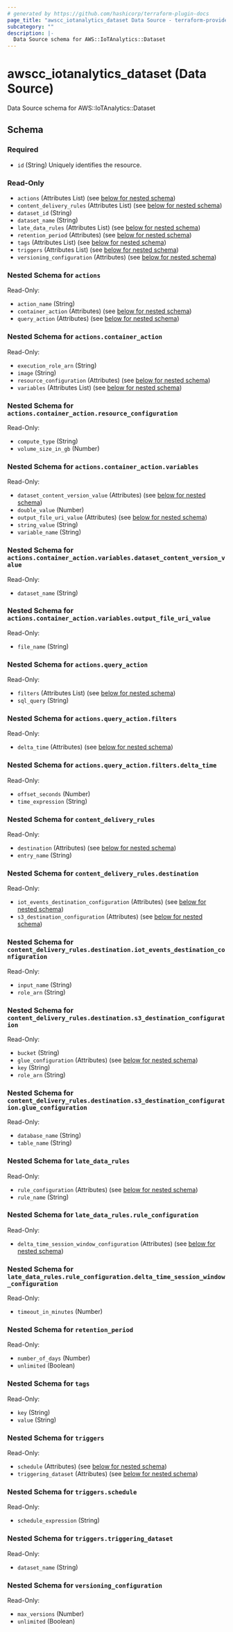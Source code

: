 ```yaml
---
# generated by https://github.com/hashicorp/terraform-plugin-docs
page_title: "awscc_iotanalytics_dataset Data Source - terraform-provider-awscc"
subcategory: ""
description: |-
  Data Source schema for AWS::IoTAnalytics::Dataset
---
```


# awscc_iotanalytics_dataset (Data Source)

Data Source schema for AWS::IoTAnalytics::Dataset



<!-- schema generated by tfplugindocs -->
## Schema

### Required

- `id` (String) Uniquely identifies the resource.

### Read-Only

- `actions` (Attributes List) (see [below for nested schema](#nestedatt--actions))
- `content_delivery_rules` (Attributes List) (see [below for nested schema](#nestedatt--content_delivery_rules))
- `dataset_id` (String)
- `dataset_name` (String)
- `late_data_rules` (Attributes List) (see [below for nested schema](#nestedatt--late_data_rules))
- `retention_period` (Attributes) (see [below for nested schema](#nestedatt--retention_period))
- `tags` (Attributes List) (see [below for nested schema](#nestedatt--tags))
- `triggers` (Attributes List) (see [below for nested schema](#nestedatt--triggers))
- `versioning_configuration` (Attributes) (see [below for nested schema](#nestedatt--versioning_configuration))

<a id="nestedatt--actions"></a>
### Nested Schema for `actions`

Read-Only:

- `action_name` (String)
- `container_action` (Attributes) (see [below for nested schema](#nestedatt--actions--container_action))
- `query_action` (Attributes) (see [below for nested schema](#nestedatt--actions--query_action))

<a id="nestedatt--actions--container_action"></a>
### Nested Schema for `actions.container_action`

Read-Only:

- `execution_role_arn` (String)
- `image` (String)
- `resource_configuration` (Attributes) (see [below for nested schema](#nestedatt--actions--container_action--resource_configuration))
- `variables` (Attributes List) (see [below for nested schema](#nestedatt--actions--container_action--variables))

<a id="nestedatt--actions--container_action--resource_configuration"></a>
### Nested Schema for `actions.container_action.resource_configuration`

Read-Only:

- `compute_type` (String)
- `volume_size_in_gb` (Number)


<a id="nestedatt--actions--container_action--variables"></a>
### Nested Schema for `actions.container_action.variables`

Read-Only:

- `dataset_content_version_value` (Attributes) (see [below for nested schema](#nestedatt--actions--container_action--variables--dataset_content_version_value))
- `double_value` (Number)
- `output_file_uri_value` (Attributes) (see [below for nested schema](#nestedatt--actions--container_action--variables--output_file_uri_value))
- `string_value` (String)
- `variable_name` (String)

<a id="nestedatt--actions--container_action--variables--dataset_content_version_value"></a>
### Nested Schema for `actions.container_action.variables.dataset_content_version_value`

Read-Only:

- `dataset_name` (String)


<a id="nestedatt--actions--container_action--variables--output_file_uri_value"></a>
### Nested Schema for `actions.container_action.variables.output_file_uri_value`

Read-Only:

- `file_name` (String)




<a id="nestedatt--actions--query_action"></a>
### Nested Schema for `actions.query_action`

Read-Only:

- `filters` (Attributes List) (see [below for nested schema](#nestedatt--actions--query_action--filters))
- `sql_query` (String)

<a id="nestedatt--actions--query_action--filters"></a>
### Nested Schema for `actions.query_action.filters`

Read-Only:

- `delta_time` (Attributes) (see [below for nested schema](#nestedatt--actions--query_action--filters--delta_time))

<a id="nestedatt--actions--query_action--filters--delta_time"></a>
### Nested Schema for `actions.query_action.filters.delta_time`

Read-Only:

- `offset_seconds` (Number)
- `time_expression` (String)





<a id="nestedatt--content_delivery_rules"></a>
### Nested Schema for `content_delivery_rules`

Read-Only:

- `destination` (Attributes) (see [below for nested schema](#nestedatt--content_delivery_rules--destination))
- `entry_name` (String)

<a id="nestedatt--content_delivery_rules--destination"></a>
### Nested Schema for `content_delivery_rules.destination`

Read-Only:

- `iot_events_destination_configuration` (Attributes) (see [below for nested schema](#nestedatt--content_delivery_rules--destination--iot_events_destination_configuration))
- `s3_destination_configuration` (Attributes) (see [below for nested schema](#nestedatt--content_delivery_rules--destination--s3_destination_configuration))

<a id="nestedatt--content_delivery_rules--destination--iot_events_destination_configuration"></a>
### Nested Schema for `content_delivery_rules.destination.iot_events_destination_configuration`

Read-Only:

- `input_name` (String)
- `role_arn` (String)


<a id="nestedatt--content_delivery_rules--destination--s3_destination_configuration"></a>
### Nested Schema for `content_delivery_rules.destination.s3_destination_configuration`

Read-Only:

- `bucket` (String)
- `glue_configuration` (Attributes) (see [below for nested schema](#nestedatt--content_delivery_rules--destination--s3_destination_configuration--glue_configuration))
- `key` (String)
- `role_arn` (String)

<a id="nestedatt--content_delivery_rules--destination--s3_destination_configuration--glue_configuration"></a>
### Nested Schema for `content_delivery_rules.destination.s3_destination_configuration.glue_configuration`

Read-Only:

- `database_name` (String)
- `table_name` (String)





<a id="nestedatt--late_data_rules"></a>
### Nested Schema for `late_data_rules`

Read-Only:

- `rule_configuration` (Attributes) (see [below for nested schema](#nestedatt--late_data_rules--rule_configuration))
- `rule_name` (String)

<a id="nestedatt--late_data_rules--rule_configuration"></a>
### Nested Schema for `late_data_rules.rule_configuration`

Read-Only:

- `delta_time_session_window_configuration` (Attributes) (see [below for nested schema](#nestedatt--late_data_rules--rule_configuration--delta_time_session_window_configuration))

<a id="nestedatt--late_data_rules--rule_configuration--delta_time_session_window_configuration"></a>
### Nested Schema for `late_data_rules.rule_configuration.delta_time_session_window_configuration`

Read-Only:

- `timeout_in_minutes` (Number)




<a id="nestedatt--retention_period"></a>
### Nested Schema for `retention_period`

Read-Only:

- `number_of_days` (Number)
- `unlimited` (Boolean)


<a id="nestedatt--tags"></a>
### Nested Schema for `tags`

Read-Only:

- `key` (String)
- `value` (String)


<a id="nestedatt--triggers"></a>
### Nested Schema for `triggers`

Read-Only:

- `schedule` (Attributes) (see [below for nested schema](#nestedatt--triggers--schedule))
- `triggering_dataset` (Attributes) (see [below for nested schema](#nestedatt--triggers--triggering_dataset))

<a id="nestedatt--triggers--schedule"></a>
### Nested Schema for `triggers.schedule`

Read-Only:

- `schedule_expression` (String)


<a id="nestedatt--triggers--triggering_dataset"></a>
### Nested Schema for `triggers.triggering_dataset`

Read-Only:

- `dataset_name` (String)



<a id="nestedatt--versioning_configuration"></a>
### Nested Schema for `versioning_configuration`

Read-Only:

- `max_versions` (Number)
- `unlimited` (Boolean)
